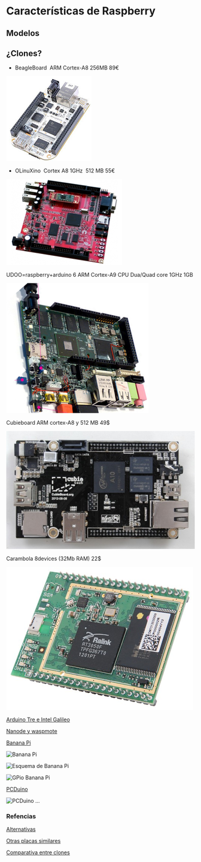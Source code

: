 # Características de Raspberry

## Modelos

## ¿Clones?


* BeagleBoard  ARM Cortex-A8 256MB 89€

![beagle](./images/Beagle.png)


* OLinuXino  Cortex A8 1GHz  512 MB 55€

![Olixunio](./images/Olinuxino.png)


UDOO=raspberry+arduino
6 ARM Cortex-A9 CPU Dua/Quad core 1GHz
1GB

![udoo](./images/UDOO.png)

Cubieboard ARM cortex-A8 y 512 MB 49$

![Cubieboard](./images/Cubbieboard.png)

Carambola 8devices (32Mb RAM) 22$

![Carambola](./images/carambola.png)

[Arduino Tre e Intel Galileo](http://blog.elcacharreo.com/2013/10/04/nuevos-arduino-galileo-y-tre/)

[Nanode y waspmote](http://blogthinkbig.com/4-alternativas-arduino-beaglebone-raspberrypi-nanode-waspmote/)

[Banana Pi](http://www.bananapi.org/)

![Banana Pi](http://3.bp.blogspot.com/-GoEelIoko-w/U2h3F0qXJJI/AAAAAAAAA1M/1XcSOrhLnlk/s1600/BananaPi-A+45degree.jpg)

![Esquema de Banana Pi](http://1.bp.blogspot.com/-azSvZIIpG34/U8jNKCkvGsI/AAAAAAAAAro/stwR2lJqlnI/s1600/Banana-pi-%E6%AD%A3%E9%9D%A2.png)

![GPio Banana Pi](http://3.bp.blogspot.com/-t3ox6yvnWXw/U2h33S-_sGI/AAAAAAAAA1s/LwXUm6z7AmM/s1600/26pins-header.png)

[PCDuino](http://www.linksprite.com/linksprite-pcduino/)

![PCDuino](http://www.linksprite.com/wp-content/uploads/2014/11/IMG_0242.jpg)
...

### Refencias

[Alternativas](http://blogthinkbig.com/alternativas-raspberry-pi/)

[Otras placas similares](http://en.wikipedia.org/wiki/Raspberry_Pi#See_also)

[Comparativa entre clones](https://learn.adafruit.com/embedded-linux-board-comparison?view=all)
